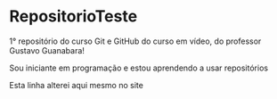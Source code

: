 # RepositorioTeste
 1° repositório do curso Git e GitHub do curso em vídeo, do professor Gustavo Guanabara!

 Sou iniciante em programação e estou aprendendo a usar repositórios
 
 Esta linha alterei aqui mesmo no site

